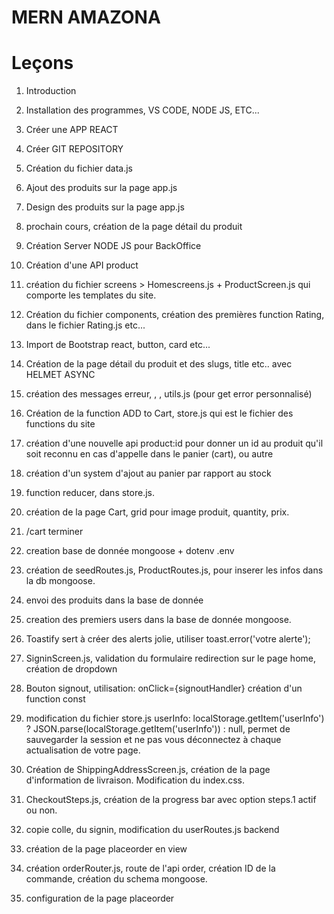 # MERN AMAZONA

# Leçons

1. Introduction
2. Installation des programmes, VS CODE, NODE JS, ETC...
3. Créer une APP REACT
4. Créer GIT REPOSITORY
5. Création du fichier data.js
6. Ajout des produits sur la page app.js
7. Design des produits sur la page app.js
8. prochain cours, création de la page détail du produit

9. Création Server NODE JS pour BackOffice
10. Création d'une API product
11. création du fichier screens > Homescreens.js + ProductScreen.js
    qui comporte les templates du site.
12. Création du fichier components, création des premières function Rating, dans le fichier Rating.js etc...
13. Import de Bootstrap react, button, card etc...
14. Création de la page détail du produit et des slugs, title etc.. avec HELMET ASYNC
15. création des messages erreur, <Alert>, <MessageBox>, utils.js (pour get error personnalisé)
16. Création de la function ADD to Cart, store.js qui est le fichier des functions du site

17. création d'une nouvelle api product:id pour donner un id au produit qu'il soit reconnu en cas d'appelle dans le panier (cart), ou autre
18. création d'un system d'ajout au panier par rapport au stock
19. function reducer, dans store.js.
20. création de la page Cart, grid pour image produit, quantity, prix.
21. /cart terminer
22. creation base de donnée mongoose + dotenv .env
23. création de seedRoutes.js, ProductRoutes.js, pour inserer les infos dans la db mongoose.
24. envoi des produits dans la base de donnée
25. creation des premiers users dans la base de donnée mongoose.
26. Toastify sert à créer des alerts jolie, utiliser toast.error('votre alerte');
27. SigninScreen.js, validation du formulaire redirection sur le page home, création de dropdown
28. Bouton signout, utilisation: onClick={signoutHandler} création d'un function const
29. modification du fichier store.js userInfo: localStorage.getItem('userInfo')
    ? JSON.parse(localStorage.getItem('userInfo'))
    : null, permet de sauvegarder la session et ne pas vous déconnectez à chaque actualisation de votre page.
30. Création de ShippingAddressScreen.js, création de la page d'information de livraison. Modification du index.css.
31. CheckoutSteps.js, création de la progress bar avec option steps.1 actif ou non.
32. copie colle, du signin, modification du userRoutes.js backend
33. création de la page placeorder en view
34. création orderRouter.js, route de l'api order, création ID de la commande, création du schema mongoose.
35. configuration de la page placeorder
